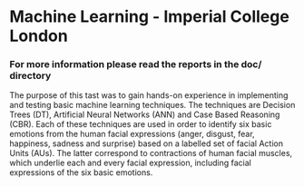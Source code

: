 # Machine Learning - Imperial College London

### For more information please read the reports in the doc/ directory

The purpose of this tast was to gain hands-on experience in implementing and testing basic machine learning techniques. The techniques are Decision Trees (DT), Artificial Neural Networks (ANN) and Case Based Reasoning (CBR). Each of these techniques are used in order to identify six basic emotions from the human facial expressions (anger, disgust, fear, happiness, sadness and surprise) based on a labelled set of facial Action Units (AUs). The latter correspond to contractions of human facial muscles, which underlie each and every facial expression, including facial expressions of the six basic emotions.

